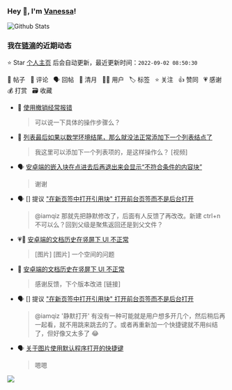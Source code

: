 ### Hey 👋, I'm [Vanessa](http://vanessa.b3log.org/)!

![Github Stats](https://github-readme-stats.vercel.app/api?username=Vanessa219&show_icons=true)

<!--events start -->

### 我在[链滴](https://ld246.com)的近期动态

⭐️ Star [个人主页](https://github.com/Vanessa219/Vanessa219) 后会自动更新，最近更新时间：`2022-09-02 08:50:30`

📝 帖子 &nbsp; 💬 评论 &nbsp; 🗣 回帖 &nbsp; 🌙 清月 &nbsp; 👨‍💻 用户 &nbsp; 🏷️ 标签 &nbsp; ⭐️ 关注 &nbsp; 👍 赞同 &nbsp; 💗 感谢 &nbsp; 💰 打赏 &nbsp; 🗃 收藏

* 💬 [使用撤销经常报错](https://ld246.com/article/1662045324585/comment/1662047519134#comments)

  > 可以说一下具体的操作步骤么？
* 💬 [列表最后如果以数学环境结尾，那么就没法正常添加下一个列表结点了](https://ld246.com/article/1662009767021/comment/1662011533293#comments)

  > 我这里可以添加下一个列表项的，是这样操作么？ [视频]
* 🗣 [安卓端的嵌入块在点进去后再退出来会显示“不符合条件的内容块”](https://ld246.com/article/1661936649252/comment/1661996879367#comments)

  > 谢谢
* 🗣 [] 提议 [ "在新页签中打开引用块" 打开前台页签而不是后台打开](https://ld246.com/article/1661926598847/comment/1661933808436#comments)

  > @iamqiz 那就先把静默修改了，后面有人反馈了再改改。新建 ctrl+n 不可以么？回到父级是聚焦返回还是到父文件？
* 💗📝 [安卓端的文档历史在竖屏下 UI 不正常](https://ld246.com/article/1661990122828)

  > [图片] [图片] 一个空间的问题
* 💬 [安卓端的文档历史在竖屏下 UI 不正常](https://ld246.com/article/1661990122828/comment/1661995954177#comments)

  > 感谢反馈，下个版本改进 [链接]
* 🗣 [] 提议 [ "在新页签中打开引用块" 打开前台页签而不是后台打开](https://ld246.com/article/1661926598847/comment/1661933808436#comments)

  > @iamqiz '静默打开' 有没有一种可能就是用户想多开几个，然后稍后再一起看，就不用跳来跳去的了。或者再重新加一个快捷键就不用纠结了，但好像又太多了 😂
* 🗣 [关于图片使用默认程序打开的快捷键](https://ld246.com/article/1661942623059/comment/1661956588831#comments)

  > 嗯嗯


<!--events end -->

<a title="Hits" target="_blank" href="https://github.com/Vanessa219/Vanessa219"><img src="https://hits.b3log.org/Vanessa219/Vanessa219.svg"></a>
